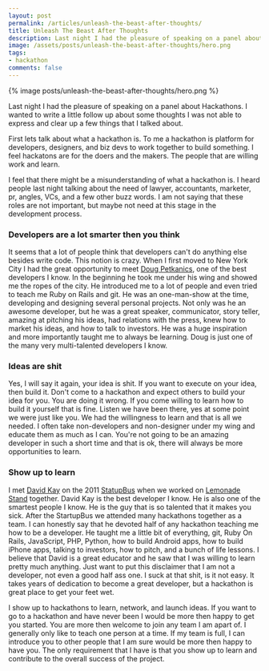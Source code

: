 ```yaml
---
layout: post
permalink: /articles/unleash-the-beast-after-thoughts/
title: Unleash The Beast After Thoughts
description: Last night I had the pleasure of speaking on a panel about Hackathons. I wanted to write a little follow up about some thoughts I was not able to express and clear up a few things that I talked about.
image: /assets/posts/unleash-the-beast-after-thoughts/hero.png
tags:
- hackathon
comments: false
---
```


<div class="hero">{% image posts/unleash-the-beast-after-thoughts/hero.png %}</div>

<p>Last night I had the pleasure of speaking on a panel about Hackathons. I wanted to write a little follow up about some thoughts I was not able to express and clear up a few things that I talked about.</p>
<p>First lets talk about what a hackathon is. To me a hackathon is platform for developers, designers, and biz devs to work together to build something. I feel hackatons are for the doers and the makers. The people that are willing work and learn.</p>
<p>I feel that there might be a misunderstanding of what a hackathon is. I heard people last night talking about the need of lawyer, accountants, marketer, pr, angles, VCs, and a few other buzz words. I am not saying that these roles are not important, but maybe not need at this stage in the development process.</p>

<h3>Developers are a lot smarter then you think</h3>
<p>It seems that a lot of people think that developers can't do anything else besides write code. This notion is crazy. When I first moved to New York City I had the great opportunity to meet <a href="https://twitter.com/petkanics">Doug Petkanics</a>, one of the best developers I know. In the beginning he took me under his wing and showed me the ropes of the city. He introduced me to a lot of people and even tried to teach me Ruby on Rails and git. He was an one-man-show at the time, developing and designing several personal projects. Not only was he an awesome developer, but he was a great speaker,  communicator, story teller, amazing at pitching his ideas, had relations with the press, knew how to market his ideas, and how to talk to investors. He was a huge inspiration and more importantly taught me to always be learning. Doug is just one of the many very multi-talented developers I know.</p>

<h3>Ideas are shit</h3>
<p>Yes, I will say it again, your idea is shit. If you want to execute on your idea, then build it. Don't come to a hackathon and expect others to build your idea for you. You are doing it wrong. If you come willing to learn how to build it yourself that is fine. Listen we have been there, yes at some point we were just like you. We had the willingness to learn and that is all we needed. I often take non-developers and non-designer under my wing and educate them as much as I can. You're not going to be an amazing developer in such a short time and that is ok, there will always be more opportunities to learn.</p>

<h3>Show up to learn</h3>
<p>I met <a href="https://twitter.com/DavidYKay">David Kay</a> on the 2011 <a href="http://startupbus.com/">StatupBus</a> when we worked on <a href="http://kennedysgarage.com/projects/lemonade-stand">Lemonade Stand</a> together. David Kay is the best developer I know. He is also one of the smartest people I know. He is the guy that is so talented that it makes you sick. After the StartupBus we attended many hackathons together as a team. I can honestly say that he devoted half of any hackathon teaching me how to be a developer. He taught me a little bit of everything, git, Ruby On Rails, JavaScript, PHP, Python, how to build Android apps, how to build iPhone apps, talking to investors, how to pitch, and a bunch of life lessons. I believe that David is a great educator and he saw that I was willing to learn pretty much anything. Just want to put this disclaimer that I am not a developer, not even a good half ass one. I suck at that shit, is it not easy. It takes years of dedication to become a great developer, but a hackathon is great place to get your feet wet.</p>

<p>I show up to hackathons to learn, network, and launch ideas. If you want to go to a hackathon and have never been I would be more then happy to get you started. You are more then welcome to join any team I am apart of. I generally only like to teach one person at a time. If my team is full, I can introduce you to other people that I am sure would be more then happy to have you. The only requirement that I have is that you show up to learn and contribute to the overall success of the project.</p>
